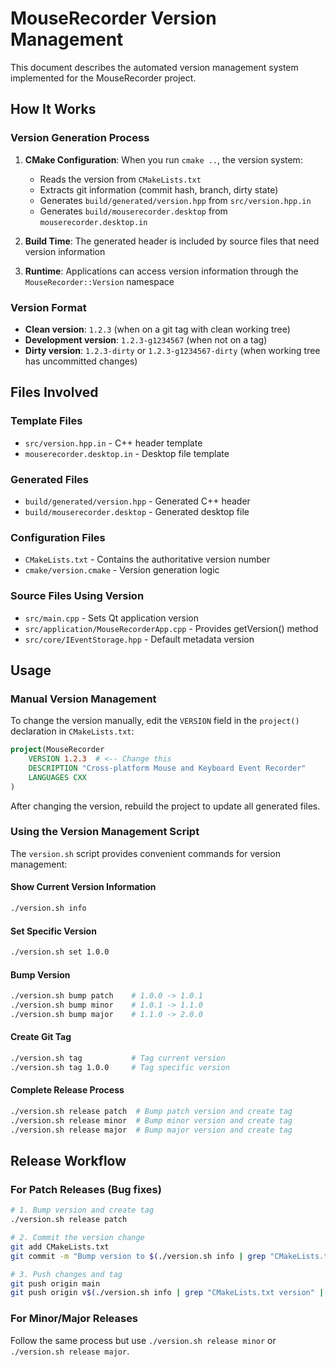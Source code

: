 # MouseRecorder Version Management

This document describes the automated version management system implemented for the MouseRecorder project.

## How It Works

### Version Generation Process

1. **CMake Configuration**: When you run `cmake ..`, the version system:
   - Reads the version from `CMakeLists.txt`
   - Extracts git information (commit hash, branch, dirty state)
   - Generates `build/generated/version.hpp` from `src/version.hpp.in`
   - Generates `build/mouserecorder.desktop` from `mouserecorder.desktop.in`

2. **Build Time**: The generated header is included by source files that need version information

3. **Runtime**: Applications can access version information through the `MouseRecorder::Version` namespace

### Version Format

- **Clean version**: `1.2.3` (when on a git tag with clean working tree)
- **Development version**: `1.2.3-g1234567` (when not on a tag)
- **Dirty version**: `1.2.3-dirty` or `1.2.3-g1234567-dirty` (when working tree has uncommitted changes)

## Files Involved

### Template Files

- `src/version.hpp.in` - C++ header template
- `mouserecorder.desktop.in` - Desktop file template

### Generated Files

- `build/generated/version.hpp` - Generated C++ header
- `build/mouserecorder.desktop` - Generated desktop file

### Configuration Files

- `CMakeLists.txt` - Contains the authoritative version number
- `cmake/version.cmake` - Version generation logic

### Source Files Using Version

- `src/main.cpp` - Sets Qt application version
- `src/application/MouseRecorderApp.cpp` - Provides getVersion() method
- `src/core/IEventStorage.hpp` - Default metadata version

## Usage

### Manual Version Management

To change the version manually, edit the `VERSION` field in the `project()` declaration in `CMakeLists.txt`:

```cmake
project(MouseRecorder
    VERSION 1.2.3  # <-- Change this
    DESCRIPTION "Cross-platform Mouse and Keyboard Event Recorder"
    LANGUAGES CXX
)
```

After changing the version, rebuild the project to update all generated files.

### Using the Version Management Script

The `version.sh` script provides convenient commands for version management:

#### Show Current Version Information

```bash
./version.sh info
```

#### Set Specific Version

```bash
./version.sh set 1.0.0
```

#### Bump Version

```bash
./version.sh bump patch    # 1.0.0 -> 1.0.1
./version.sh bump minor    # 1.0.1 -> 1.1.0
./version.sh bump major    # 1.1.0 -> 2.0.0
```

#### Create Git Tag

```bash
./version.sh tag           # Tag current version
./version.sh tag 1.0.0     # Tag specific version
```

#### Complete Release Process

```bash
./version.sh release patch  # Bump patch version and create tag
./version.sh release minor  # Bump minor version and create tag
./version.sh release major  # Bump major version and create tag
```

## Release Workflow

### For Patch Releases (Bug fixes)

```bash
# 1. Bump version and create tag
./version.sh release patch

# 2. Commit the version change
git add CMakeLists.txt
git commit -m "Bump version to $(./version.sh info | grep "CMakeLists.txt version" | cut -d: -f2 | tr -d ' ')"

# 3. Push changes and tag
git push origin main
git push origin v$(./version.sh info | grep "CMakeLists.txt version" | cut -d: -f2 | tr -d ' ')
```

### For Minor/Major Releases

Follow the same process but use `./version.sh release minor` or `./version.sh release major`.
